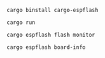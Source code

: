 ```
cargo binstall cargo-espflash
```
```
cargo run
```
```
cargo espflash flash monitor
```
```
cargo espflash board-info
```